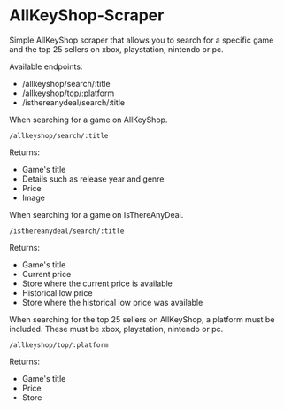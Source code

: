 # AllKeyShop-Scraper
Simple AllKeyShop scraper that allows you to search for a specific game and the top 25 sellers on xbox, playstation, nintendo or pc.

Available endpoints:
  - /allkeyshop/search/:title
  - /allkeyshop/top/:platform
  - /isthereanydeal/search/:title

When searching for a game on AllKeyShop.




    /allkeyshop/search/:title
Returns:
  - Game's title
  - Details such as release year and genre
  - Price
  - Image
  
  
  
  
When searching for a game on IsThereAnyDeal.

    /isthereanydeal/search/:title 
Returns:
  - Game's title
  - Current price
  - Store where the current price is available
  - Historical low price
  - Store where the historical low price was available
  
  
  
  
When searching for the top 25 sellers on AllKeyShop, a platform must be included. These must be xbox, playstation, nintendo or pc.
    
    /allkeyshop/top/:platform
Returns:
  - Game's title
  - Price
  - Store
